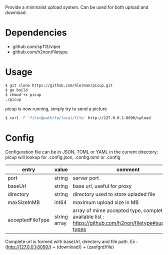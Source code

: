 Provide a minimalist upload system.
Can be used for both upload and download.

# Dependencies

* github.com/spf13/viper
* github.com/h2non/filetype

# Usage

``` Bash
$ git clone https://github.com/hlerman/picup.git
$ go build
$ chmod +x picup
./picup
```

picup is now running, simply try to send a picture

``` Bash
$ curl -F 'file=@path/to/local/file' http://127.0.0.1:8090/upload
```

# Config

Configuration file can be in JSON, TOML or YAML in the current directory; picup will lookup for .config.json, .config.toml or .config

| entry            | value            | comment          |
| ---------------- | ---------------- | ---------------- |
| port             | string           | server port      |
| baseUrl          | string           | base url, useful for proxy |
| directory        | string           | directory used to store upladed file |
| maxSizeInMB      | int64            | maximum upload size in MB |
| acceptedFileType | string array     | array of mime accepted type, complete available list : https://github.com/h2non/filetype#supported-types |

Complete url is formed with baseUrl, directory and file path.
Ex : (http://127.0.0.1:8090/) + (download/) + (zaefgrd/file)
